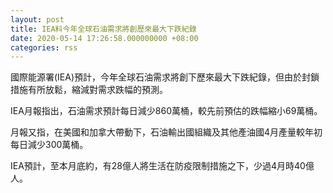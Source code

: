 ```yaml
---
layout: post
title: IEA料今年全球石油需求將創歷來最大下跌紀錄
date: 2020-05-14 17:26:58.000000000 +08:00
categories: rss
---
```


國際能源署(IEA)預計，今年全球石油需求將創下歷來最大下跌紀錄，但由於封鎖措施有所放鬆，縮減對需求跌幅的預測。 

IEA月報指出，石油需求預計每日減少860萬桶，較先前預估的跌幅縮小69萬桶。

月報又指，在美國和加拿大帶動下，石油輸出國組織及其他產油國4月產量較年初每日減少300萬桶。 

IEA預計，至本月底約，有28億人將生活在防疫限制措施之下，少過4月時40億人。
